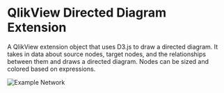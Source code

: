QlikView Directed Diagram Extension
================================================================================
A QlikView extension object that uses D3.js to draw a directed diagram. It takes in data about source nodes, target nodes, and the relationships between them and draws a directed diagram. Nodes can be sized and colored based on expressions.

![Example Network](https://raw.github.com/skokenes/QV-Ext---Directed-Diagram/master/images/example.png)

